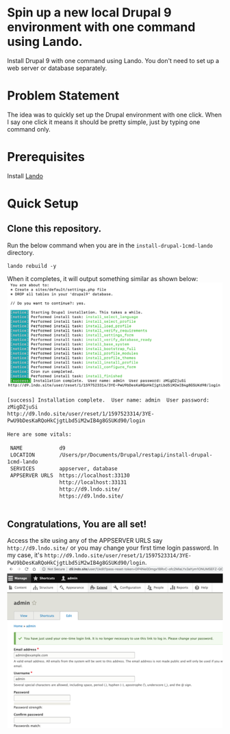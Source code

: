 # Spin up a new local Drupal 9 environment with one command using Lando.
Install Drupal 9 with one command using Lando. You don't need to set up a web server or database separately.

# Problem Statement
The idea was to quickly set up the Drupal environment with one click. When I say one click it means it should be pretty simple, just by typing one command only.

# Prerequisites

Install [Lando](https://docs.lando.dev/basics/installation.html)

# Quick Setup

## Clone this repository.

Run the below command when you are in the `install-drupal-1cmd-lando` directory.
```
lando rebuild -y
```

When it completes, it will output something similar as shown below:
![D9 Installation is complete](https://github.com/erpushpinderrana/files/blob/master/d9Webserver.png)
```
[success] Installation complete.  User name: admin  User password: zMigDZjuSi
http://d9.lndo.site/user/reset/1/1597523314/3YE-PwU9bDesKaRQoHkCjgtLbd5iM2wIB4g8GSUKd90/login

Here are some vitals:

 NAME            d9                                                                
 LOCATION        /Users/pr/Documents/Drupal/restapi/install-drupal-1cmd-lando 
 SERVICES        appserver, database                                               
 APPSERVER URLS  https://localhost:33130                                           
                 http://localhost:33131                                            
                 http://d9.lndo.site/                                              
                 https://d9.lndo.site/      
                 
```
## Congratulations, You are all set!
Access the site using any of the APPSERVER URLS say `http://d9.lndo.site/` or you may change your first time login password.
In my case, it's  `http://d9.lndo.site/user/reset/1/1597523314/3YE-PwU9bDesKaRQoHkCjgtLbd5iM2wIB4g8GSUKd90/login`.
![D9 Browser Access](https://github.com/erpushpinderrana/files/blob/master/d9lando.png)
